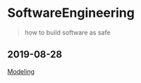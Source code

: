 # SoftwareEngineering
> how to build software as safe


2019-08-28
---
[Modeling](./ObjectOrientedModeling.md)
